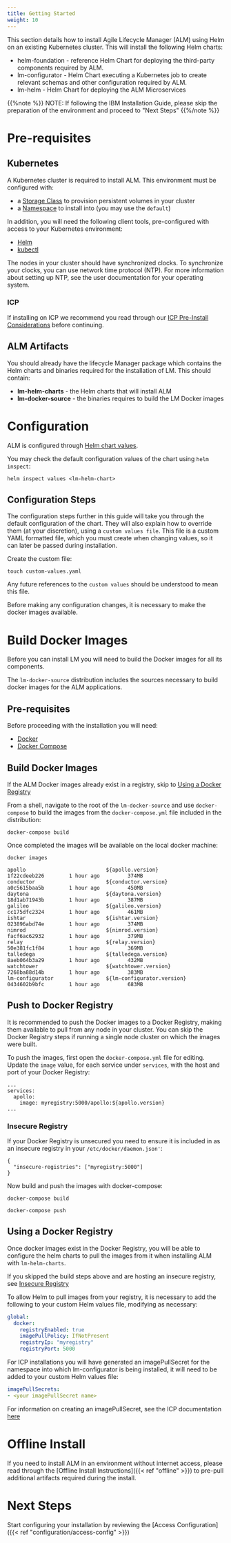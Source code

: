 ```yaml
---
title: Getting Started
weight: 10
---
```


This section details how to install Agile Lifecycle Manager (ALM) using Helm on an existing Kubernetes cluster. This will install the following Helm charts:

- helm-foundation - reference Helm Chart for deploying the third-party components required by ALM.
- lm-configurator - Helm Chart executing a Kubernetes job to create relevant schemas and other configuration required by ALM.
- lm-helm - Helm Chart for deploying the ALM Microservices

{{%note %}}
NOTE: If following the IBM Installation Guide, please skip the preparation of the environment and proceed to "Next Steps"
{{%/note %}}

# Pre-requisites

## Kubernetes

A Kubernetes cluster is required to install ALM. This environment must be configured with:

- a [Storage Class](https://kubernetes.io/docs/concepts/storage/storage-classes/) to provision persistent volumes in your cluster
- a [Namespace](https://kubernetes.io/docs/concepts/overview/working-with-objects/namespaces/) to install into (you may use the `default`)

In addition, you will need the following client tools, pre-configured with access to your Kubernetes environment:

- [Helm](https://helm.sh/)
- [kubectl](https://kubernetes.io/docs/tasks/tools/install-kubectl/)

The nodes in your cluster should have synchronized clocks. To synchronize your clocks, you can use network time protocol (NTP). For more information about setting up NTP, see the user documentation for your operating system.

### ICP

If installing on ICP we recommend you read through our [ICP Pre-Install Considerations](/reference/icp-pre-install) before continuing.

## ALM Artifacts

You should already have the lifecycle Manager package which contains the Helm charts and binaries required for the installation of LM. This should contain:

- **lm-helm-charts** - the Helm charts that will install ALM
- **lm-docker-source** - the binaries requires to build the LM Docker images

# Configuration

ALM is configured through [Helm chart values](https://helm.sh/docs/using_helm/#using-helm).

You may check the default configuration values of the chart using `helm inspect`:

```
helm inspect values <lm-helm-chart>
```

## Configuration Steps

The configuration steps further in this guide will take you through the default configuration of the chart. They will also explain how to override them (at your discretion), using a `custom values file`. This file is a custom YAML formatted file, which you must create when changing values, so it can later be passed during installation.

Create the custom file:

```
touch custom-values.yaml
```

Any future references to the `custom values` should be understood to mean this file.

Before making any configuration changes, it is necessary to make the docker images available.

# Build Docker Images

Before you can install LM you will need to build the Docker images for all its components.

The `lm-docker-source` distribution includes the sources necessary to build docker images for the ALM applications.

## Pre-requisites

Before proceeding with the installation you will need:

* [Docker](https://docs.docker.com/install/)
* [Docker Compose](https://docs.docker.com/compose/)

## Build Docker Images

If the ALM Docker images already exist in a registry, skip to [Using a Docker Registry](#using-a-docker-registry)

From a shell, navigate to the root of the `lm-docker-source` and use `docker-compose` to build the images from the `docker-compose.yml` file included in the distribution:

```
docker-compose build
```

Once completed the images will be available on the local docker machine:

```
docker images
```
```
apollo                          ${apollo.version}            1f22cdeeb226        1 hour ago         374MB
conductor                       ${conductor.version}         a0c5615baa5b        1 hour ago         450MB
daytona                         ${daytona.version}           18d1ab71943b        1 hour ago         387MB
galileo                         ${galileo.version}           cc175dfc2324        1 hour ago         461MB
ishtar                          ${ishtar.version}            023896abd74e        1 hour ago         374MB
nimrod                          ${nimrod.version}            facf6ac62932        1 hour ago         379MB
relay                           ${relay.version}             50e381fc1f84        1 hour ago         369MB
talledega                       ${talledega.version}         8aeb064b3a29        1 hour ago         432MB
watchtower                      ${watchtower.version}        7268ba88d14b        1 hour ago         383MB
lm-configurator                 ${lm-configurator.version}   0434602b9bfc        1 hour ago         683MB
```

## Push to Docker Registry

It is recommended to push the Docker images to a Docker Registry, making them available to pull from any node in your cluster. You can skip the Docker Registry steps if running a single node cluster on which the images were built.

To push the images, first open the `docker-compose.yml` file for editing. Update the `image` value, for each service under `services`, with the host and port of your Docker Registry:

```
...
services:
  apollo:
    image: myregistry:5000/apollo:${apollo.version}
...
```

### Insecure Registry

If your Docker Registry is unsecured you need to ensure it is included in as an insecure registry in your `/etc/docker/daemon.json'`:

```
{
  "insecure-registries": ["myregistry:5000"]
}
```

Now build and push the images with docker-compose:

```
docker-compose build

docker-compose push
```

## Using a Docker Registry

Once docker images exist in the Docker Registry, you will be able to configure the helm charts to pull the images from it when installing ALM with `lm-helm-charts`. 

If you skipped the build steps above and are hosting an insecure registry, see [Insecure Registry](#insecure-registry)

To allow Helm to pull images from your registry, it is necessary to add the following to your custom Helm values file, modifying as necessary:

```yaml
global:
  docker:
    registryEnabled: true
    imagePullPolicy: IfNotPresent
    registryIp: "myregistry"
    registryPort: 5000

```


For ICP installations you will have generated an imagePullSecret for the namespace into which lm-configurator is being installed, it will need to be added to your custom Helm values file:

```yaml
imagePullSecrets:
- <your imagePullSecret name>
```
For information on creating an imagePullSecret, see the ICP documentation [here](https://www.ibm.com/support/knowledgecenter/en/SSBS6K_3.1.2/manage_images/imagepullsecret.html)

# Offline Install

If you need to install ALM in an environment without internet access, please read through the [Offline Install Instructions]({{< ref "offline" >}}) to pre-pull additional artifacts required during the install.


# Next Steps

Start configuring your installation by reviewing the [Access Configuration]({{< ref "configuration/access-config" >}})
